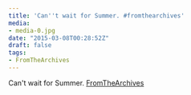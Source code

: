 ```yaml
---
title: 'Can''t wait for Summer. #fromthearchives'
media:
- media-0.jpg
date: "2015-03-08T00:28:52Z"
draft: false
tags:
- FromTheArchives
---
```

Can't wait for Summer. [FromTheArchives](/tags/fromthearchives)
